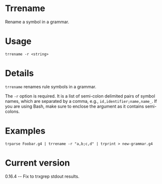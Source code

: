 # Trrename

Rename a symbol in a grammar.

# Usage

    trrename -r <string>

# Details

`trrename` renames rule symbols in a grammar.

The `-r` option is required. It
is a list of semi-colon delimited pairs of symbol names, which are separated
by a comma, e.g., `id,identifier;name,name_`. If you are using Bash,
make sure to enclose the argument as it contains semi-colons.

# Examples

    trparse Foobar.g4 | trrename -r "a,b;c,d" | trprint > new-grammar.g4

# Current version

0.16.4 -- Fix to trxgrep stdout results.
